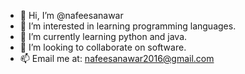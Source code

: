 - 👋 Hi, I’m @nafeesanawar
- 👀 I’m interested in learning programming languages.
- 🌱 I’m currently learning python and java. 
- 💞️ I’m looking to collaborate on software.
- 📫 Email me at: nafeesanawar2016@gmail.com

<!---
nafeesanawar/nafeesanawar is a ✨ special ✨ repository because its `README.md` (this file) appears on your GitHub profile.
You can click the Preview link to take a look at your changes.
--->

